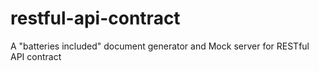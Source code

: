 # restful-api-contract
A "batteries included" document generator and Mock server for RESTful API contract
